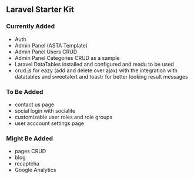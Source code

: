 ## Laravel Starter Kit

### Currently Added
- Auth
- Admin Panel (ASTA Template)
- Admin Panel Users CRUD
- Admin Panel Categories CRUD as a sample
- Laravel DataTables installed and configured and readu to be used
- crud.js for eazy (add and delete over ajax) with the integration with datatables and sweetalert and toastr for better looking result messages


### To Be Added
- contact us page
- social login with socialite
- customizable user roles and role groups
- user acccount settings page


### Might Be Added
- pages CRUD
- blog
- recaptcha
- Google Analytics